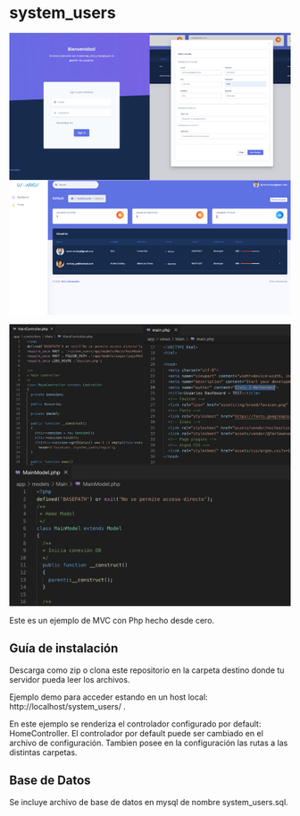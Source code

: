 # system_users 


![alt tag](https://github.com/ehndz/System_users/blob/master/assets/1.png)

![alt tag](https://github.com/ehndz/System_users/blob/master/assets/2.png)

Este es un ejemplo de MVC con Php hecho desde cero.

## Guía de instalación

Descarga como zip o clona este repositorio en la carpeta destino donde tu servidor pueda leer los archivos.

Ejemplo demo para acceder estando en un host local: http://localhost/system_users/ .

En este ejemplo se renderiza el controlador configurado por default: HomeController. El controlador por default puede ser cambiado en el archivo de configuración. Tambien posee en la configuración las rutas a las distintas carpetas.

## Base de Datos

Se incluye archivo de base de datos en mysql de nombre system_users.sql.